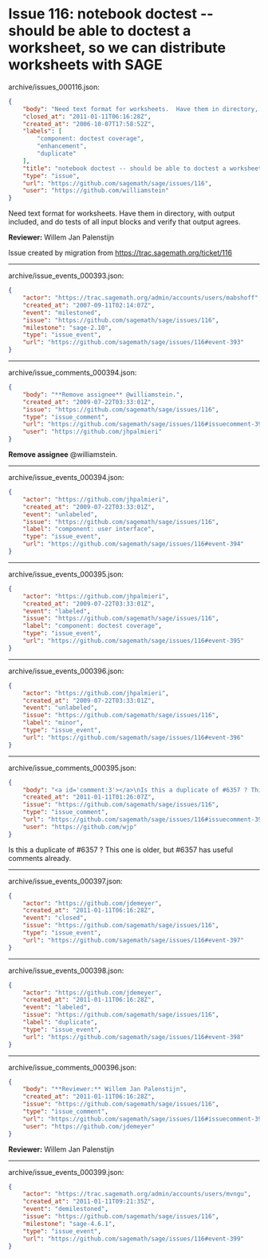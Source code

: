 # Issue 116: notebook doctest -- should be able to doctest a worksheet, so we can distribute worksheets with SAGE

archive/issues_000116.json:
```json
{
    "body": "Need text format for worksheets.  Have them in directory, with output included, and\ndo tests of all input blocks and verify that output agrees.\n\n**Reviewer:** Willem Jan Palenstijn\n\nIssue created by migration from https://trac.sagemath.org/ticket/116\n\n",
    "closed_at": "2011-01-11T06:16:28Z",
    "created_at": "2006-10-07T17:58:52Z",
    "labels": [
        "component: doctest coverage",
        "enhancement",
        "duplicate"
    ],
    "title": "notebook doctest -- should be able to doctest a worksheet, so we can distribute worksheets with SAGE",
    "type": "issue",
    "url": "https://github.com/sagemath/sage/issues/116",
    "user": "https://github.com/williamstein"
}
```
Need text format for worksheets.  Have them in directory, with output included, and
do tests of all input blocks and verify that output agrees.

**Reviewer:** Willem Jan Palenstijn

Issue created by migration from https://trac.sagemath.org/ticket/116





---

archive/issue_events_000393.json:
```json
{
    "actor": "https://trac.sagemath.org/admin/accounts/users/mabshoff",
    "created_at": "2007-09-11T02:14:07Z",
    "event": "milestoned",
    "issue": "https://github.com/sagemath/sage/issues/116",
    "milestone": "sage-2.10",
    "type": "issue_event",
    "url": "https://github.com/sagemath/sage/issues/116#event-393"
}
```



---

archive/issue_comments_000394.json:
```json
{
    "body": "**Remove assignee** @williamstein.",
    "created_at": "2009-07-22T03:33:01Z",
    "issue": "https://github.com/sagemath/sage/issues/116",
    "type": "issue_comment",
    "url": "https://github.com/sagemath/sage/issues/116#issuecomment-394",
    "user": "https://github.com/jhpalmieri"
}
```

**Remove assignee** @williamstein.



---

archive/issue_events_000394.json:
```json
{
    "actor": "https://github.com/jhpalmieri",
    "created_at": "2009-07-22T03:33:01Z",
    "event": "unlabeled",
    "issue": "https://github.com/sagemath/sage/issues/116",
    "label": "component: user interface",
    "type": "issue_event",
    "url": "https://github.com/sagemath/sage/issues/116#event-394"
}
```



---

archive/issue_events_000395.json:
```json
{
    "actor": "https://github.com/jhpalmieri",
    "created_at": "2009-07-22T03:33:01Z",
    "event": "labeled",
    "issue": "https://github.com/sagemath/sage/issues/116",
    "label": "component: doctest coverage",
    "type": "issue_event",
    "url": "https://github.com/sagemath/sage/issues/116#event-395"
}
```



---

archive/issue_events_000396.json:
```json
{
    "actor": "https://github.com/jhpalmieri",
    "created_at": "2009-07-22T03:33:01Z",
    "event": "unlabeled",
    "issue": "https://github.com/sagemath/sage/issues/116",
    "label": "minor",
    "type": "issue_event",
    "url": "https://github.com/sagemath/sage/issues/116#event-396"
}
```



---

archive/issue_comments_000395.json:
```json
{
    "body": "<a id='comment:3'></a>\nIs this a duplicate of #6357 ? This one is older, but #6357 has useful comments already.",
    "created_at": "2011-01-11T01:26:07Z",
    "issue": "https://github.com/sagemath/sage/issues/116",
    "type": "issue_comment",
    "url": "https://github.com/sagemath/sage/issues/116#issuecomment-395",
    "user": "https://github.com/wjp"
}
```

<a id='comment:3'></a>
Is this a duplicate of #6357 ? This one is older, but #6357 has useful comments already.



---

archive/issue_events_000397.json:
```json
{
    "actor": "https://github.com/jdemeyer",
    "created_at": "2011-01-11T06:16:28Z",
    "event": "closed",
    "issue": "https://github.com/sagemath/sage/issues/116",
    "type": "issue_event",
    "url": "https://github.com/sagemath/sage/issues/116#event-397"
}
```



---

archive/issue_events_000398.json:
```json
{
    "actor": "https://github.com/jdemeyer",
    "created_at": "2011-01-11T06:16:28Z",
    "event": "labeled",
    "issue": "https://github.com/sagemath/sage/issues/116",
    "label": "duplicate",
    "type": "issue_event",
    "url": "https://github.com/sagemath/sage/issues/116#event-398"
}
```



---

archive/issue_comments_000396.json:
```json
{
    "body": "**Reviewer:** Willem Jan Palenstijn",
    "created_at": "2011-01-11T06:16:28Z",
    "issue": "https://github.com/sagemath/sage/issues/116",
    "type": "issue_comment",
    "url": "https://github.com/sagemath/sage/issues/116#issuecomment-396",
    "user": "https://github.com/jdemeyer"
}
```

**Reviewer:** Willem Jan Palenstijn



---

archive/issue_events_000399.json:
```json
{
    "actor": "https://trac.sagemath.org/admin/accounts/users/mvngu",
    "created_at": "2011-01-11T09:21:35Z",
    "event": "demilestoned",
    "issue": "https://github.com/sagemath/sage/issues/116",
    "milestone": "sage-4.6.1",
    "type": "issue_event",
    "url": "https://github.com/sagemath/sage/issues/116#event-399"
}
```
